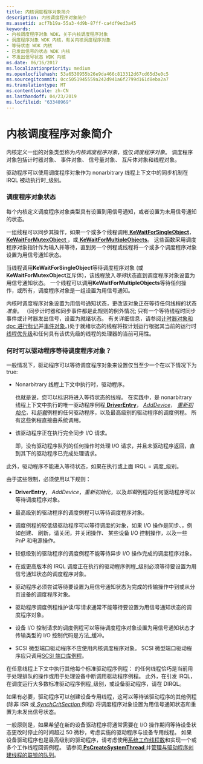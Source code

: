 ```yaml
---
title: 内核调度程序对象简介
description: 内核调度程序对象简介
ms.assetid: acf7b19a-55a3-4d9b-87ff-ca4df9ed3a45
keywords:
- 内核调度程序对象 WDK，关于内核调度程序对象
- 调度程序对象 WDK 内核，有关内核调度程序对象
- 等待状态 WDK 内核
- 已发出信号的状态 WDK 内核
- 不发出信号状态 WDK 内核
ms.date: 06/16/2017
ms.localizationpriority: medium
ms.openlocfilehash: 53a6530955b26e9da466c813312d67cd65d3e0c5
ms.sourcegitcommit: 0cc5051945559a242d941a6f2799d161d8eba2a7
ms.translationtype: MT
ms.contentlocale: zh-CN
ms.lasthandoff: 04/23/2019
ms.locfileid: "63340969"
---
```

# <a name="introduction-to-kernel-dispatcher-objects"></a>内核调度程序对象简介





内核定义一组的对象类型称为*内核调度程序对象*，或仅*调度程序对象*。 调度程序对象包括计时器对象、 事件对象、 信号量对象、 互斥体对象和线程对象。

驱动程序可以使用调度程序对象作为 nonarbitrary 线程上下文中的同步机制在 IRQL 被动执行时\_级别。

### <a name="dispatcher-object-states"></a>调度程序对象状态

每个内核定义调度程序对象类型具有设置到用信号通知，或者设置为未用信号通知的状态。

一组线程可以同步其操作，如果一个或多个线程调用[ **KeWaitForSingleObject**](https://msdn.microsoft.com/library/windows/hardware/ff553350)， [ **KeWaitForMutexObject** ](https://msdn.microsoft.com/library/windows/hardware/ff553344)，或[ **KeWaitForMultipleObjects**](https://msdn.microsoft.com/library/windows/hardware/ff553324)。 这些函数采用调度程序对象指针作为输入并等待，直到另一个例程或线程将一个或多个调度程序对象设置为用信号通知状态。

当线程调用**KeWaitForSingleObject**等待调度程序对象 (或**KeWaitForMutexObject**互斥体)，该线程放入*等待*状态直到调度程序对象设置为用信号通知状态。 一个线程可以调用**KeWaitForMultipleObjects**等待任何操作，或所有，调度程序对象是一组设置为用信号通知。

内核时调度程序对象设置为用信号通知状态，更改该对象正在等待任何线程的状态*准备*。 （同步计时器和同步事件都是此规则的例外情况; 只有一个等待线程时同步事件或计时器发出信号，设置为就绪状态。 有关详细信息，请参阅[计时器对象和 dpc 进行标记](timer-objects-and-dpcs.md)并[事件对象](event-objects.md)。)处于就绪状态的线程将按计划运行根据其当前的运行时[线程优先级](thread-priorities.md)和任何具有该优先级的线程的处理器的当前可用性。

### <a name="when-can-drivers-wait-for-dispatcher-objects"></a>何时可以驱动程序等待调度程序对象？

一般情况下，驱动程序可以等待调度程序对象来设置仅当至少一个在以下情况下为 true:

-   Nonarbitrary 线程上下文中执行时，驱动程序。

    也就是说，您可以标识将进入等待状态的线程。 在实践中，是 nonarbitrary 线程上下文中执行的唯一驱动程序例程[ **DriverEntry**](https://msdn.microsoft.com/library/windows/hardware/ff544113)， [ *AddDevice*](https://msdn.microsoft.com/library/windows/hardware/ff540521)， [*重新初始化*](https://msdn.microsoft.com/library/windows/hardware/ff561022)，和[*卸载*](https://msdn.microsoft.com/library/windows/hardware/ff564886)例程的任何驱动程序，以及最高级别的驱动程序的调度例程。 所有这些例程直接由系统调用。

-   该驱动程序正在执行完全同步 I/O 请求。

    即，没有驱动程序队列的任何操作时处理 I/O 请求，并且未驱动程序返回，直到其下的驱动程序已完成处理请求。

此外，驱动程序不能进入等待状态，如果在执行或上面 IRQL = 调度\_级别。

由于这些限制，必须使用以下规则：

-   **DriverEntry**， *AddDevice*，*重新初始化*，以及*卸载*例程的任何驱动程序可以等待调度程序对象。

-   最高级别的驱动程序的调度例程可以等待调度程序对象。

-   调度例程的较低级驱动程序可以等待调度的对象，如果 I/O 操作是同步、，例如创建、 刷新，请关闭，并关闭操作、 某些设备 I/O 控制操作，以及一些 PnP 和电源操作。

-   较低级别的驱动程序的调度例程不能等待异步 I/O 操作完成的调度程序对象。

-   在或更高版本的 IRQL 调度正在执行的驱动程序例程\_级别必须等待要设置为用信号通知状态的调度程序对象。

-   驱动程序必须尝试等待要设置为用信号通知状态为完成的传输操作中到或从分页设备的调度程序对象。

-   驱动程序调度例程维护读/写请求通常不能等待要设置为用信号通知状态的调度程序对象。

-   设备 I/O 控制请求的调度例程可以等待调度程序对象设置为用信号通知状态才传输类型的 I/O 控制代码是方法\_缓冲。

-   SCSI 微型端口驱动程序不应使用内核调度程序对象。 SCSI 微型端口驱动程序应只调用[SCSI 端口库例程](https://msdn.microsoft.com/library/windows/hardware/ff565375)。

在任意线程上下文中执行其他每个标准驱动程序例程： 的任何线程恰巧是当前用于处理排队的操作或用于处理设备中断调用驱动程序例程。 此外，在引发 IRQL，在调度运行大多数标准驱动程序例程\_级别，或设备驱动程序，请在 DIRQL。

如果有必要，驱动程序可以创建设备专用线程，这可以等待该驱动程序的其他例程 (除非 ISR 或[ *SynchCritSection* ](https://msdn.microsoft.com/library/windows/hardware/ff563928)例程) 将调度程序对象设置为用信号通知状态和重置为未发出信号状态。

一般原则是，如果希望在新的设备驱动程序将通常需要在 I/O 操作期间等待设备状态更改时停止的时间超过 50 微秒，考虑实施的驱动程序与设备专用线程。 如果设备驱动程序也是最高级别的驱动程序，请考虑使用[系统工作线程数](system-worker-threads.md)和实现一个或多个工作线程回调例程。 请参阅[ **PsCreateSystemThread** ](https://msdn.microsoft.com/library/windows/hardware/ff559932)并[管理与驱动程序创建线程的联锁的队列](managing-interlocked-queues-with-a-driver-created-thread.md)。

 

 




